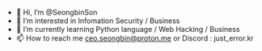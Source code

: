 - 👋 Hi, I’m @SeongbinSon
- 👀 I’m interested in Infomation Security / Business
- 🌱 I’m currently learning Python language / Web Hacking / Business
- 📫 How to reach me ceo.seongbin@proton.me or Discord : just_error.kr

<!---
SeongbinSon/SeongbinSon is a ✨ special ✨ repository because its `README.md` (this file) appears on your GitHub profile.
You can click the Preview link to take a look at your changes.
--->
